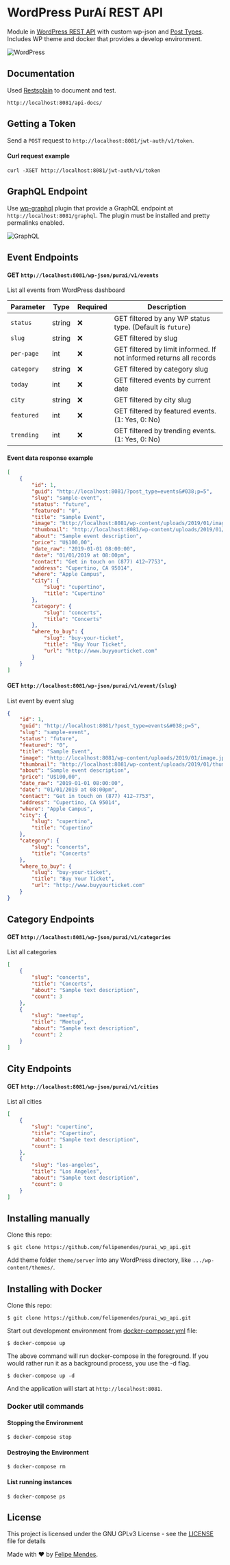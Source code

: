 # WordPress PurAí REST API
Module in [WordPress REST API](https://developer.wordpress.org/rest-api/) with custom wp-json and [Post Types](https://codex.wordpress.org/Post_Types). Includes WP theme and docker that provides a develop environment.

![WordPress](/screenshots/wordpress.png "WordPress")

## Documentation
Used [Restsplain](https://github.com/humanmade/Restsplain) to document and test.
```
http://localhost:8081/api-docs/
```

## Getting a Token

Send a `POST` request to `http://localhost:8081/jwt-auth/v1/token`. 

#### Curl request example
```
curl -XGET http://localhost:8081/jwt-auth/v1/token
```

## GraphQL Endpoint

Use [wp-graphql](https://github.com/wp-graphql/wp-graphql) plugin that provide a GraphQL endpoint at `http://localhost:8081/graphql`. The plugin must be installed and pretty permalinks enabled.

![GraphQL](/screenshots/graphql.png "GraphQL")

## Event Endpoints

#### GET `http://localhost:8081/wp-json/purai/v1/events`
List all events from WordPress dashboard

| Parameter | Type | Required | Description
| --------- | ---- | -------- | ----------- |
| `status` | string | :x: | GET filtered by any WP status type. (Default is `future`) |
| `slug` | string | :x: | GET filtered by slug |
| `per-page` | int | :x: | GET filtered by limit informed. If not informed returns all records |
| `category` | string | :x: | GET filtered by category slug |
| `today` | int | :x: | GET filtered events by current date |
| `city` | string | :x: | GET filtered by city slug |
| `featured` | int | :x: | GET filtered by featured events. (1: Yes, 0: No) |
| `trending` | int | :x: | GET filtered by trending events. (1: Yes, 0: No) |

#### Event data response example
```json
[
    {
        "id": 1,
        "guid": "http://localhost:8081/?post_type=events&#038;p=5",
        "slug": "sample-event",
        "status": "future",
        "featured": "0",
        "title": "Sample Event",
        "image": "http://localhost:8081/wp-content/uploads/2019/01/image.jpeg",
        "thumbnail": "http://localhost:8081/wp-content/uploads/2019/01/thumbnail.jpeg",
        "about": "Sample event description",
        "price": "U$100,00",
        "date_raw": "2019-01-01 08:00:00",
        "date": "01/01/2019 at 08:00pm",
        "contact": "Get in touch on (877) 412–7753",
        "address": "Cupertino, CA 95014",
        "where": "Apple Campus",
        "city": {
            "slug": "cupertino",
            "title": "Cupertino"
        },
        "category": {
            "slug": "concerts",
            "title": "Concerts"
        },
        "where_to_buy": {
            "slug": "buy-your-ticket",
            "title": "Buy Your Ticket",
            "url": "http://www.buyyourticket.com"
        }
    }
]
```

#### GET `http://localhost:8081/wp-json/purai/v1/event/{slug}`
List event by event slug

```json
{
    "id": 1,
    "guid": "http://localhost:8081/?post_type=events&#038;p=5",
    "slug": "sample-event",
    "status": "future",
    "featured": "0",
    "title": "Sample Event",
    "image": "http://localhost:8081/wp-content/uploads/2019/01/image.jpeg",
    "thumbnail": "http://localhost:8081/wp-content/uploads/2019/01/thumbnail.jpeg",
    "about": "Sample event description",
    "price": "U$100,00",
    "date_raw": "2019-01-01 08:00:00",
    "date": "01/01/2019 at 08:00pm",
    "contact": "Get in touch on (877) 412–7753",
    "address": "Cupertino, CA 95014",
    "where": "Apple Campus",
    "city": {
        "slug": "cupertino",
        "title": "Cupertino"
    },
    "category": {
        "slug": "concerts",
        "title": "Concerts"
    },
    "where_to_buy": {
        "slug": "buy-your-ticket",
        "title": "Buy Your Ticket",
        "url": "http://www.buyyourticket.com"
    }
}
```

## Category Endpoints

#### GET `http://localhost:8081/wp-json/purai/v1/categories`
List all categories

```json
[
    {
        "slug": "concerts",
        "title": "Concerts",
        "about": "Sample text description",
        "count": 3
    },
    {
        "slug": "meetup",
        "title": "Meetup",
        "about": "Sample text description",
        "count": 2
    }
]
```

## City Endpoints

#### GET `http://localhost:8081/wp-json/purai/v1/cities`
List all cities

```json
[
    {
        "slug": "cupertino",
        "title": "Cupertino",
        "about": "Sample text description",
        "count": 1
    },
    {
        "slug": "los-angeles",
        "title": "Los Angeles",
        "about": "Sample text description",
        "count": 0
    }
]
```

## Installing manually

Clone this repo:
```
$ git clone https://github.com/felipemendes/purai_wp_api.git
```

Add theme folder `theme/server` into any WordPress directory, like `.../wp-content/themes/`.

## Installing with Docker

Clone this repo:
```
$ git clone https://github.com/felipemendes/purai_wp_api.git
```

Start out development environment from [docker-composer.yml](./docker-compose.yml) file:

```
$ docker-compose up
```

The above command will run docker-compose in the foreground. If you would rather run it as a background process, you use the -d flag.

```
$ docker-compose up -d
```

And the application will start at `http://localhost:8081`.

### Docker util commands

#### Stopping the Environment
```
$ docker-compose stop
```

#### Destroying the Environment
```
$ docker-compose rm
```

#### List running instances
```
$ docker-compose ps
```

## License
This project is licensed under the GNU GPLv3 License - see the [LICENSE](LICENSE) file for details

Made with :heart: by [Felipe Mendes](https://github.com/felipemendes).